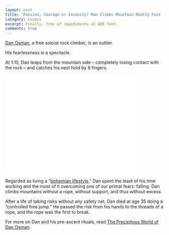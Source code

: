 ```yaml
---
layout: post
title: "Passion, Courage or Insanity? Man Climbs Mountain Really Fast (Without Rope)"
category: essais
excerpt: Finally, free of impedimenta at 400 feet.
comments: true
---
```


[Dan Osman](http://en.wikipedia.org/wiki/Dan_Osman), a free soloist rock climber, is an outlier.  

His fearlessness is a spectacle.  


At 1:10, Dan leaps from the mountain side – completely losing contact with the rock – and catches his next hold by 8 fingers.  

<iframe width="420" height="315" src="//www.youtube.com/embed/OX7p3jfr0mA" frameborder="0" > </iframe>

Regarded as living a “[bohemian lifestyle](http://en.wikipedia.org/wiki/Bohemianism),” Dan spent the least of his time working and the most of it overcoming one of our primal fears: falling. Dan climbs mountains without a rope, without support, and thus without excess.  

After a life of taking risks without any safety net, Dan died at age 35 doing a “controlled free jump.” He passed the risk from his hands to the threads of a rope, and the rope was the first to break.  

For more on Dan and his pre-ascent rituals, read [The Precipitous World of Dan Osman](http://www.theatlantic.com/magazine/archive/1996/02/the-precipitous-world-of-dan-osman/304382/?single_page=true#).  


<a href="https://plus.google.com/+VincentBarr0?rel=author"></a>